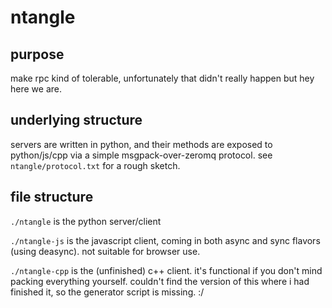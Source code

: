 # ntangle

## purpose

make rpc kind of tolerable, unfortunately that didn't really happen but hey here we are.

## underlying structure

servers are written in python, and their methods are exposed to python/js/cpp via a simple msgpack-over-zeromq protocol. see `ntangle/protocol.txt` for a rough sketch.

## file structure

`./ntangle` is the python server/client

`./ntangle-js` is the javascript client, coming in both async and sync flavors (using deasync). not suitable for browser use.

`./ntangle-cpp` is the (unfinished) c++ client. it's functional if you don't mind packing everything yourself. couldn't find the version of this where i had finished it, so the generator script is missing. :/
